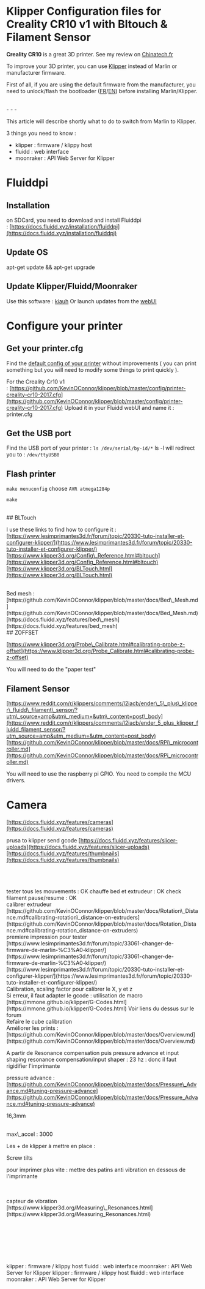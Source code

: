 # Klipper Configuration files for Creality CR10 v1 with Bltouch & Filament Sensor

**Creality CR10** is a great 3D printer. See my review on [Chinatech.fr](https://www.chinatech.fr/tests-produits-chinois/test-imprimante-3d-creality-cr10.html)

To improve your 3D printer, you can use [Klipper](https://github.com/KevinOConnor/klipper) instead of Marlin or manufacturer firmware.

First of all, if you are using the default firmware from the manufacturer, you need to unlock/flash the bootloader ([FR](http://www.cr10.fr/ameliorations/marlin/)/[EN](https://www.instructables.com/Flashing-a-Bootloader-to-the-CR-10/)) before installing Marlin/Klipper.

<br>
- - -

This article will describe shortly what to do to switch from Marlin to Klipper.

3 things you need to know :

* klipper : firmware / klippy host
* fluidd : web interface
* moonraker : API Web Server for Klipper

# Fluiddpi

## Installation

on SDCard, you need to download and install Fluiddpi : [https://docs.fluidd.xyz/installation/fluiddpi](https://docs.fluidd.xyz/installation/fluiddpi)
<br>
## Update OS

apt-get update && apt-get upgrade
<br>
## Update Klipper/Fluidd/Moonraker

Use this software : [kiauh](https://github.com/th33xitus/kiauh)
Or launch updates from the [webUI](https://docs.fluidd.xyz/features/updates)
<br>
# Configure your printer

## Get your printer.cfg

Find the [default config of your printer](https://github.com/KevinOConnor/klipper/tree/master/config) without improvements ( you can print something but you will need to modify some things to print quickly ).

For the Creality Cr10 v1 : [https://github.com/KevinOConnor/klipper/blob/master/config/printer-creality-cr10-2017.cfg](https://github.com/KevinOConnor/klipper/blob/master/config/printer-creality-cr10-2017.cfg)
Upload it in your Fluidd webUI and name it : printer.cfg
<br>
## Get the USB port

Find the USB port of your printer : `ls /dev/serial/by-id/*`
ls -l will redirect you to : `/dev/ttyUSB0`
<br>
## Flash printer

`make menuconfig`
choose
`AVR atmega1284p`

`make`

<br>
## BLTouch

I use these links to find how to configure it :
[https://www.lesimprimantes3d.fr/forum/topic/20330-tuto-installer-et-configurer-klipper/](https://www.lesimprimantes3d.fr/forum/topic/20330-tuto-installer-et-configurer-klipper/)
[https://www.klipper3d.org/Config\_Reference.html#bltouch](https://www.klipper3d.org/Config_Reference.html#bltouch)
[https://www.klipper3d.org/BLTouch.html](https://www.klipper3d.org/BLTouch.html)

<br>
Bed mesh :
[https://github.com/KevinOConnor/klipper/blob/master/docs/Bed\_Mesh.md](https://github.com/KevinOConnor/klipper/blob/master/docs/Bed_Mesh.md)
[https://docs.fluidd.xyz/features/bed\_mesh](https://docs.fluidd.xyz/features/bed_mesh)

<br>
## ZOFFSET

[https://www.klipper3d.org/Probe\_Calibrate.html#calibrating-probe-z-offset](https://www.klipper3d.org/Probe_Calibrate.html#calibrating-probe-z-offset)

You will need to do the "paper test"
<br>
## Filament Sensor

[https://www.reddit.com/r/klippers/comments/l2iacb/ender\_5\_plus\_klipper\_fluidd\_filament\_sensor/?utm\_source=amp&utm\_medium=&utm\_content=post\_body](https://www.reddit.com/r/klippers/comments/l2iacb/ender_5_plus_klipper_fluidd_filament_sensor/?utm_source=amp&utm_medium=&utm_content=post_body)
[https://github.com/KevinOConnor/klipper/blob/master/docs/RPi\_microcontroller.md](https://github.com/KevinOConnor/klipper/blob/master/docs/RPi_microcontroller.md)

You will need to use the raspberry pi GPIO.
You need to compile the MCU drivers.

# Camera

[https://docs.fluidd.xyz/features/cameras](https://docs.fluidd.xyz/features/cameras)

prusa to klipper send gcode [https://docs.fluidd.xyz/features/slicer-uploads](https://docs.fluidd.xyz/features/slicer-uploads)
[https://docs.fluidd.xyz/features/thumbnails](https://docs.fluidd.xyz/features/thumbnails)

<br>
<br>
<br>
tester tous les mouvements : OK
chauffe bed et extrudeur : OK
check filament pause/resume : OK

<br>
calibrer extrudeur
[https://github.com/KevinOConnor/klipper/blob/master/docs/Rotation\_Distance.md#calibrating-rotation\_distance-on-extruders](https://github.com/KevinOConnor/klipper/blob/master/docs/Rotation_Distance.md#calibrating-rotation_distance-on-extruders)

<br>
premiere impression pour tester
[https://www.lesimprimantes3d.fr/forum/topic/33061-changer-de-firmware-de-marlin-%C3%A0-klipper/](https://www.lesimprimantes3d.fr/forum/topic/33061-changer-de-firmware-de-marlin-%C3%A0-klipper/)
[https://www.lesimprimantes3d.fr/forum/topic/20330-tuto-installer-et-configurer-klipper/](https://www.lesimprimantes3d.fr/forum/topic/20330-tuto-installer-et-configurer-klipper/)

<br>
Calibration, scaling factor pour calibrer le X, y et z

<br>
Si erreur, il faut adapter le gcode :
utilisation de macro
[https://mmone.github.io/klipper/G-Codes.html](https://mmone.github.io/klipper/G-Codes.html)
Voir liens du dessus sur le forum

<br>
Refaire le cube calibration

<br>
Améliorer les prints : [https://github.com/KevinOConnor/klipper/blob/master/docs/Overview.md](https://github.com/KevinOConnor/klipper/blob/master/docs/Overview.md)

A partir de Resonance compensation puis pressure advance et input shaping
resonance compensation/input shaper : 23 hz : donc il faut rigidifier l'imprimante

pressure advance : [https://github.com/KevinOConnor/klipper/blob/master/docs/Pressure\_Advance.md#tuning-pressure-advance](https://github.com/KevinOConnor/klipper/blob/master/docs/Pressure_Advance.md#tuning-pressure-advance)

16,3mm

<br>
max\_accel : 3000

Les + de klipper à mettre en place :

Screw tilts

pour imprimer plus vite :
mettre des patins anti vibration en dessous de l'imprimante

<br>
<br>
capteur de vibration
[https://www.klipper3d.org/Measuring\_Resonances.html](https://www.klipper3d.org/Measuring_Resonances.html)

<br>
<br>
<br>
<br>
<br>
<br>
<br>
<br>
<span class="colour" style="color: rgb(32, 33, 36);">klipper : firmware / klippy host</span>
<span class="colour" style="color: rgb(32, 33, 36);">fluidd : web interface</span>
<span class="colour" style="color: rgb(32, 33, 36);">moonraker : API Web Server for Klipper</span>
<span class="colour" style="color: rgb(32, 33, 36);">klipper : firmware / klippy host</span>
<span class="colour" style="color: rgb(32, 33, 36);">fluidd : web interface</span>
<span class="colour" style="color: rgb(32, 33, 36);">moonraker : API Web Server for Klipper</span>